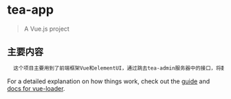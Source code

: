 # tea-app

> A Vue.js project

## 主要内容
````bash
  这个项目主要用到了前端框架Vue和elementUI，通过跳去tea-admin服务器中的接口，将数据库中的数据展示都页面上，可以实现数据的动态更新
````

For a detailed explanation on how things work, check out the [guide](http://vuejs-templates.github.io/webpack/) and [docs for vue-loader](http://vuejs.github.io/vue-loader).
